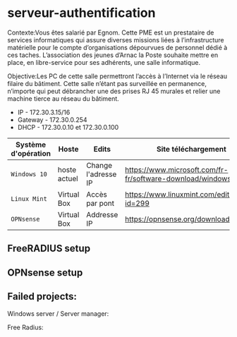 # serveur-authentification

Contexte:Vous êtes salarié par Egnom. Cette PME est un prestataire de services informatiques qui assure diverses missions liées à l’infrastructure matérielle pour le compte d’organisations dépourvues de personnel dédié à ces taches. L’association des jeunes d’Arnac la Poste souhaite mettre en place, en libre-service pour ses adhérents, une salle informatique.

Objective:Les PC de cette salle permettront l’accès à l’Internet via le réseau filaire du bâtiment. Cette salle n’étant pas surveillée en permanence, n’importe qui peut débrancher une des prises RJ 45 murales et relier une machine tierce au réseau du bâtiment.


* IP - 172.30.3.15/16
* Gateway - 172.30.0.254
* DHCP - 172.30.0.10 et 172.30.0.100



| Système d'opération | Hoste | Edits | Site téléchargement |
| --- | --- | --- | --- |
| `Windows 10` | hoste actuel | Change l'adresse IP | https://www.microsoft.com/fr-fr/software-download/windows10 |
| `Linux Mint` |Virtual Box | Accès par pont | https://www.linuxmint.com/edition.php?id=299  |
| `OPNsense` | Virtual Box | Addresse IP | https://opnsense.org/download/ |

## FreeRADIUS setup


## OPNsense setup




## Failed projects:
Windows server / Server manager:

Free Radius:
